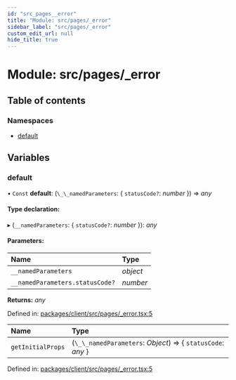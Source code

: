 ```yaml
---
id: "src_pages__error"
title: "Module: src/pages/_error"
sidebar_label: "src/pages/_error"
custom_edit_url: null
hide_title: true
---
```


# Module: src/pages/\_error

## Table of contents

### Namespaces

- [default](src_pages__error.default.md)

## Variables

### default

• `Const` **default**: (`\_\_namedParameters`: { `statusCode?`: *number*  }) => *any*

#### Type declaration:

▸ (`__namedParameters`: { `statusCode?`: *number*  }): *any*

#### Parameters:

Name | Type |
:------ | :------ |
`__namedParameters` | *object* |
`__namedParameters.statusCode?` | *number* |

**Returns:** *any*

Defined in: [packages/client/src/pages/_error.tsx:5](https://github.com/xr3ngine/xr3ngine/blob/77d12cea0/packages/client/src/pages/_error.tsx#L5)

Name | Type |
:------ | :------ |
`getInitialProps` | (`\_\_namedParameters`: *Object*) => { `statusCode`: *any*  } |

Defined in: [packages/client/src/pages/_error.tsx:5](https://github.com/xr3ngine/xr3ngine/blob/77d12cea0/packages/client/src/pages/_error.tsx#L5)
